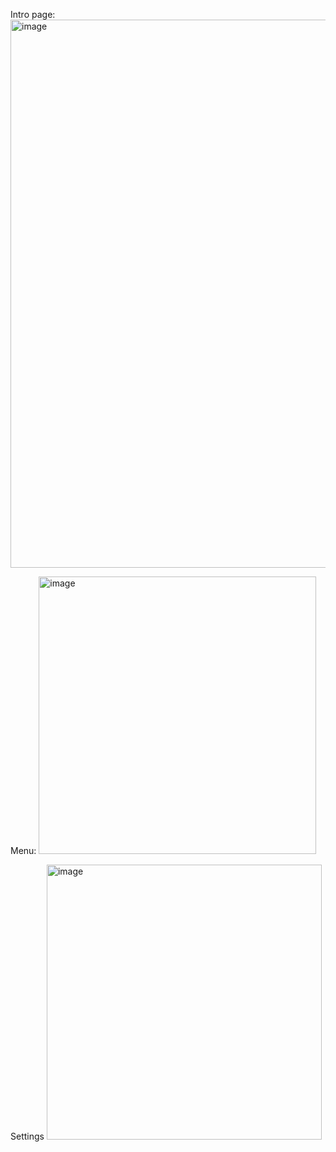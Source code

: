 Intro page:
<img width="877" alt="image" src="https://github.com/user-attachments/assets/bca53c3a-ecf4-4a39-aeff-f3b33e414d34">

Menu:
<img width="444" alt="image" src="https://github.com/user-attachments/assets/41741eab-13c2-455b-a1d9-9978e4e8912a">

Settings
<img width="440" alt="image" src="https://github.com/user-attachments/assets/ffa6b147-5a94-46ad-af62-72c3eb17ccf1">


